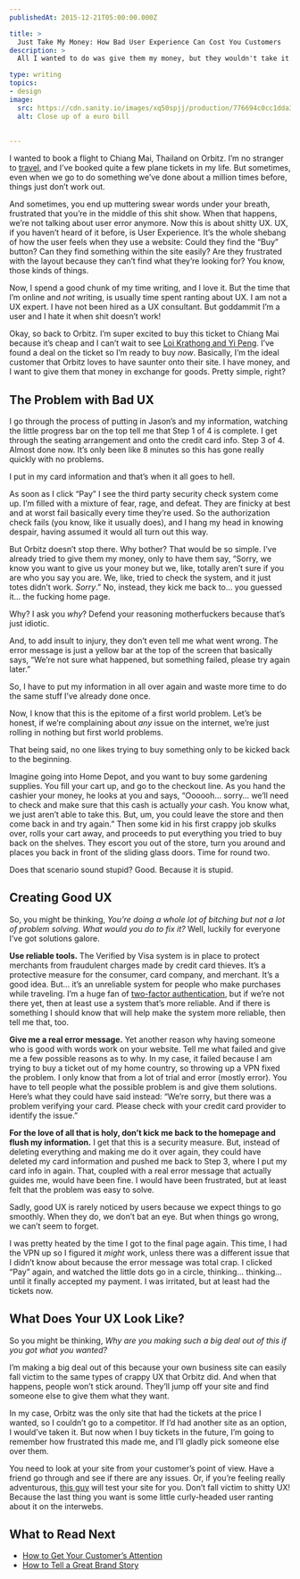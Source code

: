 ```yaml
---
publishedAt: 2015-12-21T05:00:00.000Z

title: >
  Just Take My Money: How Bad User Experience Can Cost You Customers
description: >
  All I wanted to do was give them my money, but they wouldn't take it. A bad user experience like this one can cost you customers.

type: writing
topics:
- design
image:
  src: https://cdn.sanity.io/images/xq50spjj/production/776694c0cc1dda3162e043bddfc7ee46179c6c4c-1375x675.jpg
  alt: Close up of a euro bill
  
  
---
```


I wanted to book a flight to Chiang Mai, Thailand on Orbitz. I’m no stranger to [travel](https://medium.com/live-happy/the-endless-lessons-of-traveling-d0cb84085c4c), and I’ve booked quite a few plane tickets in my life. But sometimes, even when we go to do something we’ve done about a million times before, things just don’t work out.

And sometimes, you end up muttering swear words under your breath, frustrated that you’re in the middle of this shit show. When that happens, we’re not talking about user error anymore. Now this is about shitty UX. UX, if you haven’t heard of it before, is User Experience. It’s the whole shebang of how the user feels when they use a website: Could they find the “Buy” button? Can they find something within the site easily? Are they frustrated with the layout because they can’t find what they’re looking for? You know, those kinds of things.

Now, I spend a good chunk of my time writing, and I love it. But the time that I’m online and _not_ writing, is usually time spent ranting about UX.[](https://marisamorby.com/take-my-money#fn-1) I am not a UX expert. I have not been hired as a UX consultant. But goddammit I’m a user and I hate it when shit doesn’t work!

Okay, so back to Orbitz. I’m super excited to buy this ticket to Chiang Mai because it’s cheap and I can’t wait to see [Loi Krathong and Yi Peng](https://en.wikipedia.org/wiki/Loi_Krathong). I’ve found a deal on the ticket so I’m ready to buy _now_. Basically, I’m the ideal customer that Orbitz loves to have saunter onto their site. I have money, and I want to give them that money in exchange for goods. Pretty simple, right?

## The Problem with Bad UX

I go through the process of putting in Jason’s and my information, watching the little progress bar on the top tell me that Step 1 of 4 is complete. I get through the seating arrangement and onto the credit card info. Step 3 of 4. Almost done now. It’s only been like 8 minutes so this has gone really quickly with no problems.

I put in my card information and that’s when it all goes to hell.

As soon as I click “Pay” I see the third party security check system come up. I’m filled with a mixture of fear, rage, and defeat. They are finicky at best and at worst fail basically every time they’re used. So the authorization check fails (you know, like it usually does), and I hang my head in knowing despair, having assumed it would all turn out this way.

But Orbitz doesn’t stop there. Why bother? That would be so simple. I’ve already tried to give them my money, only to have them say, “Sorry, we know you want to give us your money but we, like, totally aren’t sure if you are who you say you are. We, like, tried to check the system, and it just totes didn’t work. _Sorry_.”[](https://marisamorby.com/take-my-money#fn-) No, instead, they kick me back to… you guessed it… the fucking home page.

Why? I ask you _why_? Defend your reasoning motherfuckers because that’s just idiotic.

And, to add insult to injury, they don’t even tell me what went wrong. The error message is just a yellow bar at the top of the screen that basically says, “We’re not sure what happened, but something failed, please try again later.”

So, I have to put my information in all over again and waste more time to do the same stuff I’ve already done once.

Now, I know that this is the epitome of a first world problem. Let’s be honest, if we’re complaining about _any_ issue on the internet, we’re just rolling in nothing but first world problems.

That being said, no one likes trying to buy something only to be kicked back to the beginning.

Imagine going into Home Depot, and you want to buy some gardening supplies. You fill your cart up, and go to the checkout line. As you hand the cashier your money, he looks at you and says, “Oooooh… sorry… we’ll need to check and make sure that this cash is actually _your_ cash. You know what, we just aren’t able to take this. But, um, you could leave the store and then come back in and try again.” Then some kid in his first crappy job skulks over, rolls your cart away, and proceeds to put everything you tried to buy back on the shelves. They escort you out of the store, turn you around and places you back in front of the sliding glass doors. Time for round two.

Does that scenario sound stupid? Good. Because it is stupid.

## Creating Good UX

So, you might be thinking, _You’re doing a whole lot of bitching but not a lot of problem solving. What would you do to fix it?_ Well, luckily for everyone I’ve got solutions galore.

**Use reliable tools.** The Verified by Visa system is in place to protect merchants from fraudulent charges made by credit card thieves. It’s a protective measure for the consumer, card company, and merchant. It’s a good idea. But… it’s an unreliable system for people who make purchases while traveling. I’m a huge fan of [two-factor authentication](https://en.wikipedia.org/wiki/Two-factor_authentication), but if we’re not there yet, then at least use a system that’s more reliable. And if there is something I should know that will help make the system more reliable, then tell me that, too.

**Give me a real error message.** Yet another reason why having someone who is good with words work on your website. Tell me what failed and give me a few possible reasons as to why. In my case, it failed because I am trying to buy a ticket out of my home country, so throwing up a VPN fixed the problem. I only know that from a lot of trial and error (mostly error). You have to tell people what the possible problem is and give them solutions. Here’s what they could have said instead: “We’re sorry, but there was a problem verifying your card. Please check with your credit card provider to identify the issue.”

**For the love of all that is holy, don’t kick me back to the homepage and flush my information.** I get that this is a security measure. But, instead of deleting everything and making me do it over again, they could have deleted my card information and pushed me back to Step 3, where I put my card info in again. That, coupled with a real error message that actually guides me, would have been fine. I would have been frustrated, but at least felt that the problem was easy to solve.

Sadly, good UX is rarely noticed by users because we expect things to go smoothly. When they do, we don’t bat an eye. But when things go wrong, we can’t seem to forget.

I was pretty heated by the time I got to the final page again. This time, I had the VPN up so I figured it _might_ work, unless there was a different issue that I didn’t know about because the error message was total crap. I clicked “Pay” again, and watched the little dots go in a circle, thinking… thinking… until it finally accepted my payment. I was irritated, but at least had the tickets now.

## What Does Your UX Look Like?

So you might be thinking, _Why are you making such a big deal out of this if you got what you wanted?_

I’m making a big deal out of this because your own business site can easily fall victim to the same types of crappy UX that Orbitz did. And when that happens, people won’t stick around. They’ll jump off your site and find someone else to give them what they want.

In my case, Orbitz was the only site that had the tickets at the price I wanted, so I couldn’t go to a competitor. If I’d had another site as an option, I would’ve taken it. But now when I buy tickets in the future, I’m going to remember how frustrated this made me, and I’ll gladly pick someone else over them.

You need to look at your site from your customer’s point of view. Have a friend go through and see if there are any issues. Or, if you’re feeling really adventurous, [this guy](http://theuserisdrunk.com/) will test your site for you. Don’t fall victim to shitty UX! Because the last thing you want is some little curly-headed user[](https://marisamorby.com/take-my-money#fn-3) ranting about it on the interwebs.

## What to Read Next

* [How to Get Your Customer’s Attention](http://marisamorby.dev/customers-attention/)
* [How to Tell a Great Brand Story](http://marisamorby.dev/brand-story/)